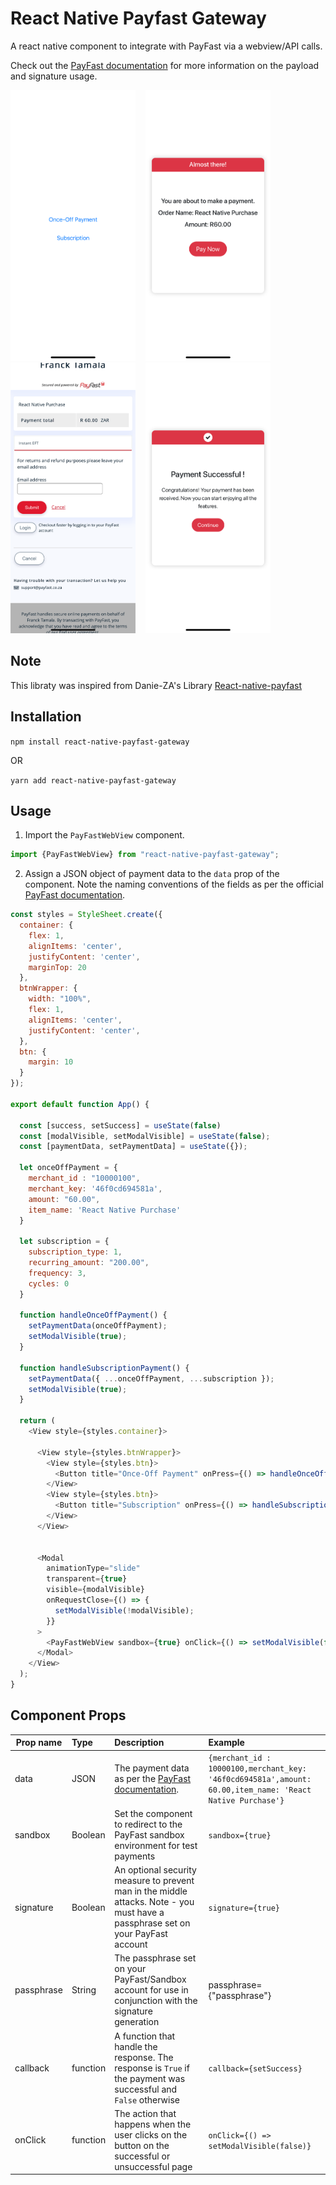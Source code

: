 # React Native Payfast Gateway
A react native component to integrate with PayFast via a webview/API calls.

Check out the [PayFast documentation](https://developers.payfast.co.za/documentation) for more information on the payload and signature usage.

<img src="./assets/img1.png" width="200"> &nbsp;&nbsp;
<img src="./assets/img2.png" width="200"> &nbsp;&nbsp;
<img src="./assets/img3.png" width="200"> &nbsp;&nbsp;
<img src="./assets/img4.png" width="200">

## Note
This libraty was inspired from Danie-ZA's Library [React-native-payfast](https://github.com/Danie-ZA/react-native-payfast)

## Installation

`npm install react-native-payfast-gateway`

OR

`yarn add react-native-payfast-gateway`

## Usage
1. Import the `PayFastWebView` component.

```js
import {PayFastWebView} from "react-native-payfast-gateway";
```

2. Assign a JSON object of payment data to the `data` prop of the component. Note the naming conventions of the fields as per the official [PayFast documentation](https://developers.payfast.co.za/documentation/#checkout-page).
```js
const styles = StyleSheet.create({
  container: {
    flex: 1,
    alignItems: 'center',
    justifyContent: 'center',
    marginTop: 20
  },
  btnWrapper: {
    width: "100%",
    flex: 1,
    alignItems: 'center',
    justifyContent: 'center',
  },
  btn: {
    margin: 10
  }
});

export default function App() {

  const [success, setSuccess] = useState(false)
  const [modalVisible, setModalVisible] = useState(false);
  const [paymentData, setPaymentData] = useState({});

  let onceOffPayment = {
    merchant_id : "10000100",
    merchant_key: '46f0cd694581a',
    amount: "60.00",
    item_name: 'React Native Purchase'
  }

  let subscription = {
    subscription_type: 1,
    recurring_amount: "200.00",
    frequency: 3,
    cycles: 0
  }

  function handleOnceOffPayment() {
    setPaymentData(onceOffPayment);
    setModalVisible(true);
  }

  function handleSubscriptionPayment() {
    setPaymentData({ ...onceOffPayment, ...subscription });
    setModalVisible(true);
  }

  return (
    <View style={styles.container}>

      <View style={styles.btnWrapper}>
        <View style={styles.btn}>
          <Button title="Once-Off Payment" onPress={() => handleOnceOffPayment()} />
        </View>
        <View style={styles.btn}>
          <Button title="Subscription" onPress={() => handleSubscriptionPayment()} />
        </View>
      </View>


      <Modal
        animationType="slide"
        transparent={true}
        visible={modalVisible}
        onRequestClose={() => {
          setModalVisible(!modalVisible);
        }}
      >
        <PayFastWebView sandbox={true} onClick={() => setModalVisible(false)} callback={setSuccess} signature={true} data={paymentData} />
      </Modal>
    </View>
  );
}
```

## Component Props
| Prop name | Type | Description | Example |
| ------------- |:-------| :-------------| :-------|
| data      | JSON | The payment data as per the [PayFast documentation](https://developers.payfast.co.za/documentation/#checkout-page). | `{merchant_id : 10000100,merchant_key: '46f0cd694581a',amount: 60.00,item_name: 'React Native Purchase'}` 
| sandbox   | Boolean | Set the component to redirect to the PayFast sandbox environment for test payments | `sandbox={true}` |
| signature | Boolean | An optional security measure to prevent man in the middle attacks. Note - you must have a passphrase set on your PayFast account | `signature={true}` |
| passphrase | String | The passphrase set on your PayFast/Sandbox account for use in conjunction with the signature generation | passphrase={"passphrase"} |
| callback | function | A function that handle the response. The response is `True` if the payment was successful and `False` otherwise | `callback={setSuccess}` |
| onClick | function | The action that happens when the user clicks on the button on the successful or unsuccessful page | `onClick={() => setModalVisible(false)}` |
